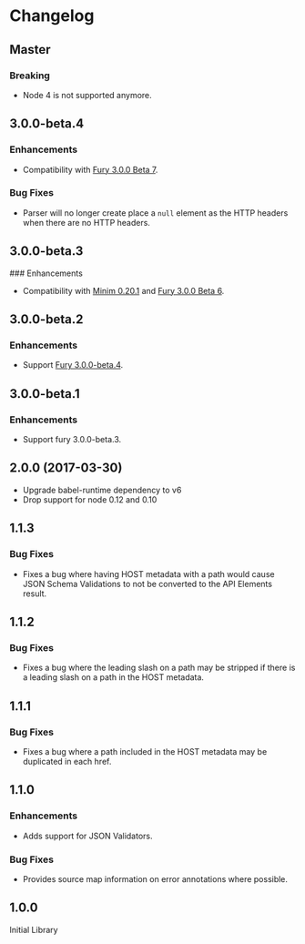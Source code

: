 # Changelog

## Master

### Breaking

- Node 4 is not supported anymore.

## 3.0.0-beta.4

### Enhancements

- Compatibility with [Fury 3.0.0 Beta 7](https://github.com/apiaryio/fury.js/releases/tag/v3.0.0-beta.7).

### Bug Fixes

- Parser will no longer create place a `null` element as the HTTP headers when
  there are no HTTP headers.

## 3.0.0-beta.3

### Enhancements

- Compatibility with [Minim 0.20.1](https://github.com/refractproject/minim/releases/tag/v0.20.1)
  and [Fury 3.0.0 Beta 6](https://github.com/apiaryio/fury.js/releases/tag/v3.0.0-beta.6).

## 3.0.0-beta.2

### Enhancements

- Support [Fury 3.0.0-beta.4](https://github.com/apiaryio/fury.js/releases/tag/v3.0.0-beta.4).

## 3.0.0-beta.1

### Enhancements

- Support fury 3.0.0-beta.3.

## 2.0.0 (2017-03-30)

- Upgrade babel-runtime dependency to v6
- Drop support for node 0.12 and 0.10

## 1.1.3

### Bug Fixes

* Fixes a bug where having HOST metadata with a path would cause JSON Schema
  Validations to not be converted to the API Elements result.


## 1.1.2

### Bug Fixes

* Fixes a bug where the leading slash on a path may be stripped if there is a
  leading slash on a path in the HOST metadata.


## 1.1.1

### Bug Fixes

* Fixes a bug where a path included in the HOST metadata may be duplicated in
  each href.


## 1.1.0

### Enhancements

* Adds support for JSON Validators.

### Bug Fixes

* Provides source map information on error annotations where possible.


## 1.0.0

Initial Library

